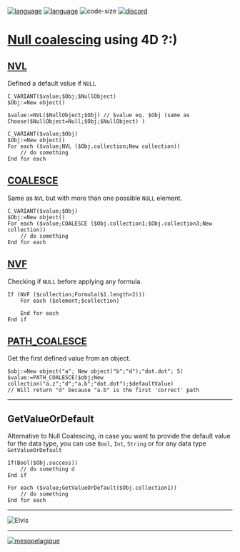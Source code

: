 [![language](https://img.shields.io/static/v1?label=language&message=4d&color=blue)](https://developer.4d.com/)
[![language](https://img.shields.io/github/languages/top/mesopelagique/NullCoaliescingOperator.svg)](https://developer.4d.com/)
![code-size](https://img.shields.io/github/languages/code-size/mesopelagique/NullCoaliescingOperator.svg)
[![discord][discord-shield]][discord-url]

# [Null coalescing](https://en.wikipedia.org/wiki/Null_coalescing_operator) using 4D ?:)

## [NVL](Documentation/Methods/NVL.md)

Defined a default value if `NULL`

```4d
C_VARIANT($value;$Obj;$NullObject)
$Obj:=New object()

$value:=NVL($NullObject;$Obj) // $value eq. $Obj (same as Choose($NullObject=Null;$Obj;$NullObject) )
```

```4d
C_VARIANT($value;$Obj)
$Obj:=New object()
For each ($value;NVL ($Obj.collection;New collection))
	// do something
End for each 

```

## [COALESCE](Documentation/Methods/COALESCE.md)

Same as `NVL` but with more than one possible `NULL` element.

```4d
C_VARIANT($value;$Obj)
$Obj:=New object()
For each ($value;COALESCE ($Obj.collection1;$Obj.collection3;New collection))
	// do something
End for each 

```

## [NVF](Documentation/Methods/NVF.md)

Checking if `NULL` before applying any formula.


```4d
If (NVF ($collection;Formula($1.length>2)))
	For each ($element;$collection)

	End for each
End if
```

## [PATH_COALESCE](Documentation/Methods/PATH_COALESCE.md)

Get the first defined value from an object.

```4d
$obj:=New object("a"; New object("b";"d");"dot.dot"; 5)
$value:=PATH_COALESCE($obj;New collection("a.z";"d";"a.b";"dot.dot");$defaultValue)
// Will return "d" because "a.b" is the first 'correct' path
```

---

## GetValueOrDefault

Alternative to Null Coalescing, in case you want to provide the default value for the data type,
you can use `Bool`, `Int`, `String` or for any data type `GetValueOrDefault`

```4d
If(Bool($Obj.success))
	// do something d
End if
```

```4d
For each ($value;GetValueOrDefault($Obj.collection1))
	// do something
End for each
```

---

![Elvis](https://res.cloudinary.com/practicaldev/image/fetch/s--fUx8DazI--/c_limit%2Cf_auto%2Cfl_progressive%2Cq_auto%2Cw_880/https://thepracticaldev.s3.amazonaws.com/i/6j3wmn15zj3vp3qyfctv.jpg)

---

[<img src="https://mesopelagique.github.io/quatred.png" alt="mesopelagique"/>](https://mesopelagique.github.io/)

[discord-shield]: https://img.shields.io/badge/chat-discord-7289DA?logo=discord&style=flat
[discord-url]: https://discord.gg/dVTqZHr
